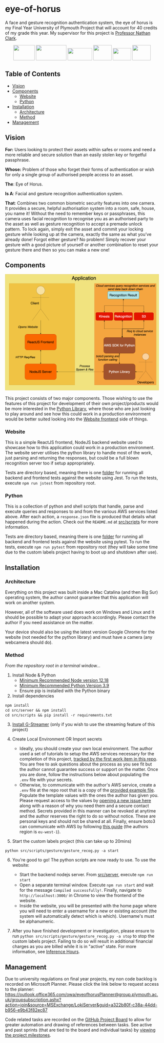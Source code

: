 # eye-of-horus

A face and gesture recognition authentication system, the eye of horus is my Final Year University of Plymouth Project that will account for 40 credits of my grade this year. My supervisor for this project is [Professor Nathan Clark](https://www.plymouth.ac.uk/staff/nathan-clarke).

<p align="center">
    <a href="https://aws.amazon.com/s3/"><img height="50px" width="70px" src="https://www.alooma.com/img/integrations/s3.png"/></a>
    <a href="https://aws.amazon.com/rekognition/"><img height="50px" width="100px" src="https://miro.medium.com/max/600/1*ozYrdn7kUvdkQ2Eh6PARkg.png"/></a>
    <a href="https://aws.amazon.com/kinesis/"><img height="40px" width="80px" src="https://miro.medium.com/max/595/0*UQBKjEff1uIsXH8W"/></a>
    <a href="https://www.python.org/"><img height="50px" width="60px" src="https://images.ctfassets.net/mrop88jh71hl/55rrbZfwMaURHZKAUc5oOW/9e5fe805eb03135b82e962e92169ce6d/python-programming-language.png"/></a>
    <a href="https://reactjs.org/"><img height="40px" width="60px" src="https://upload.wikimedia.org/wikipedia/commons/thumb/a/a7/React-icon.svg/1200px-React-icon.svg.png"/></a>
    <a href="https://nodejs.org/en/"><img height="50px" width="60px" src="https://images.tutorialedge.net/images/node.png"/></a>
</p>

## Table of Contents

- [Vision](#Vision)
- [Components](#Components)
    - [Website](#Website)
    - [Python](#Python)
- [Installation](#Installation)
    - [Architecture](#Architecture)
    - [Method](#Method)
- [Management](#Management)

## Vision

**For:** Users looking to protect their assets within safes or rooms and need a more reliable and secure solution than an easily stolen key or forgetful passphrase.

**Whose:** Problem of those who forget their forms of authentication or wish for only a single group of authorised people access to an asset.

**The**: Eye of Horus.

**Is A**: Facial and gesture recognition authentication system.

**That**: Combines two common biometric security features into one camera. It provides a secure, helpful authorisation system into a room, safe, house, you name it! Without the need to remember keys or passphrases, this camera uses facial recognition to recognise you as an authorised party to the asset as well as gesture recognition to accept a premade unlock pattern. To lock again, simply exit the asset and commit your locking gesture while looking up at the camera, exactly the same as what you’ve already done! Forgot either gesture? No problem! Simply recover your gesture with a good picture of yourself or another combination to reset your gesture there and then so you can make a new one!

## Components

![Image of the project structure](public/Architecture.png)

This project consists of two major components. Those wishing to use the features of this project for development of their own project/products would be more interested in the [Python Library](#Python), where those who are just looking to play around and see how this could work in a production environment would be better suited looking into the [Website frontend](#Website) side of things.

### Website

This is a simple ReactJS frontend, NodeJS backend website used to showcase how to this application could work in a production environment. The website server utilises the python library to handle most of the work, just parsing and returning the responses, but could be a full blown recognition server too if setup appropriately.

Tests are directory based, meaning there is one [folder](src/tests) for running all backend and frontend tests against the website using Jest. To run the tests, execute `npm run jstest` from repository root.

### Python

This is a collection of python and shell scripts that handle, parse and execute queries and responses to and from the various AWS services listed above. After each action, a `response.json` file is produced that details what happened during the action. Check out the `README.md` at [src/scripts](src/scripts) for more information.

Tests are directory based, meaning there is one [folder](src/scripts) for running all backend and frontend tests against the website using pytest. To run the tests, execute `npm run pytest` from repository root (they will take some time due to the custom labels project having to boot up and shutdown after use).

## Installation

### Architecture

Everything on this project was built inside a Mac Catalina (and then Big Sur) operating system, the author cannot guarantee that this application will work on another system.

However, all of the software used does work on Windows and Linux and it should be possible to adapt your approach accordingly. Please contact the author if you need assistance on the matter.

Your device should also be using the latest version Google Chrome for the website (not needed for the python library) and must have a camera (any webcamera should do).

### Method

*From the repository root in a terminal window...*

1. Install Node & Python
    - [Minimum Recommended Node version 12.18](https://nodejs.org/en/)
    - [Minimum Recommended Python Version 3.9](https://www.python.org/downloads/)
    - Ensure pip is installed with the Python binary
2. Install dependencies

```shell
npm install
cd src/server && npm install
cd src/scripts && pip install -r requirements.txt
```

3. [Install G-Streamer](https://docs.aws.amazon.com/rekognition/latest/dg/streaming-using-gstreamer-plugin.html) (only if you wish to use the streaming feature of this project)

4. Create Local Environment OR Import secrets
    - Ideally, you should create your own local environment. The author used a set of tutorials to setup the AWS services necessary for the completion of this project, [tracked by the first work item in this repo](https://github.com/M-Davies/eye-of-horus/issues/1). You are free to ask questions about the process as you see fit but the author cannot guarantee success or support on the matter. Once you are done, follow the instructions below about populating the `.env` file with your secrets.
    - Otherwise, to communicate with the author's AWS service, create a `.env` file at the repo root that is a copy of the [provided example file](example.env). Populate the template values with the ones the author has given you. Please request access to the values by [opening a new issue here](https://github.com/M-Davies/eye-of-horus/issues/new) along with a reason of why you need them and a secure contact method. Secrets provided in this manner can be revoked at anytime and the author reserves the right to do so without notice. These are personal keys and should not be shared at all. Finally, ensure boto3 can communicate with AWS by following [this guide](https://github.com/boto/boto3#using-boto3) (the authors region is `eu-west-1`).

5. Start the custom labels project (this can take up to 20mins)

```shell
python src/scripts/gesture/gesture_recog.py -a start
```

6. You're good to go! The python scripts are now ready to use. To use the website:
    - Start the backend nodejs server. From [src/server](src/server), execute `npm run start`
    - Open a separate terminal window. Execute `npm run start` and wait for the message `Compiled successfully!`. Finally, navigate to `http://localhost:3000/` in Chrome to view the frontend of the website.
    - Inside the website, you will be presented with the home page where you will need to enter a username for a new or existing account (the system will automatically detect which is which). Username's must be alphanumeric.

7. After you have finished development or investigation, please ensure to run `python src/scripts/gesture/gesture_recog.py -a stop` to stop the custom labels project. Failing to do so will result in additional financial charges as you are billed while it is in "active" state. For more information, see [Inference Hours](https://aws.amazon.com/rekognition/pricing/).

## Management

Due to university regulations on final year projects, my non code backlog is recorded on Microsoft Planner. Please click the link below to request access to the planner:
https://outlook.office365.com/owa/eyeofhorusPlanner@group.plymouth.ac.uk/groupsubscription.ashx?action=join&source=MSExchange/LokiServer&guid=a322b80f-c38a-44dd-b956-e9b43f82ec87

Code related tasks are recorded on the [GitHub Project Board](https://github.com/M-Davies/eye-of-horus/projects/1) to allow for greater automation and drawing of references between tasks. See active and past sprints (that are tied to the board and individual tasks) by [viewing the project milestones](https://github.com/M-Davies/eye-of-horus/milestones).

